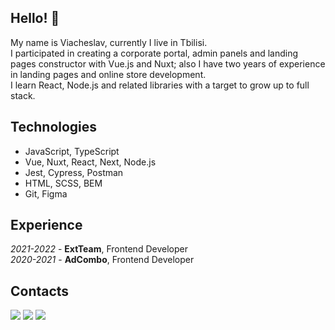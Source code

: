 ## Hello! 👋

My name is Viacheslav, currently I live in Tbilisi.  
I participated in creating a corporate portal, admin panels and landing pages constructor with Vue.js and Nuxt; also I have two years of experience in landing pages and online store development.  
I learn React, Node.js and related libraries with a target to grow up to full stack.

## Technologies
* JavaScript, TypeScript
* Vue, Nuxt, React, Next, Node.js
* Jest, Cypress, Postman
* HTML, SCSS, BEM
* Git, Figma

## Experience
*2021-2022* - **ExtTeam**, Frontend Developer  
*2020-2021* - **AdCombo**, Frontend Developer

## Contacts
[![](https://img.shields.io/badge/telegram-brightsdays-blue)](https://t.me/brightsdays) [![](https://img.shields.io/badge/mail-brightsdayss@gmail.com-blue)](mailto:brightsdayss@gmail.com)  [![](https://img.shields.io/badge/linkedin-viacheslav_ivanov-informational)](https://www.linkedin.com/in/brightsdays)
